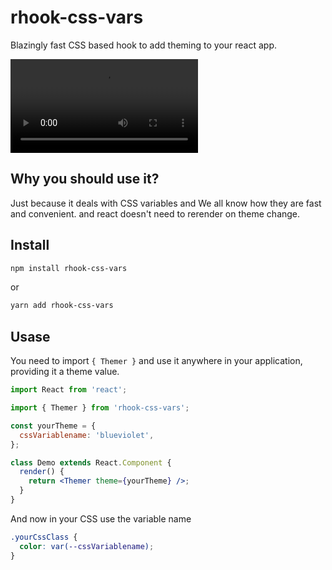 # rhook-css-vars

Blazingly fast CSS based hook to add theming to your react app.

![Example](./example.mp4)

## Why you should use it?

Just because it deals with CSS variables and We all know how they are fast and convenient.
and react doesn't need to rerender on theme change.

## Install

```bash
npm install rhook-css-vars
```

or

```bash
yarn add rhook-css-vars
```

## Usase

You need to import `{ Themer }` and use it anywhere in your application, providing it a theme value.

```jsx
import React from 'react';

import { Themer } from 'rhook-css-vars';

const yourTheme = {
  cssVariablename: 'blueviolet',
};

class Demo extends React.Component {
  render() {
    return <Themer theme={yourTheme} />;
  }
}
```

And now in your CSS use the variable name

```css
.yourCssClass {
  color: var(--cssVariablename);
}
```
